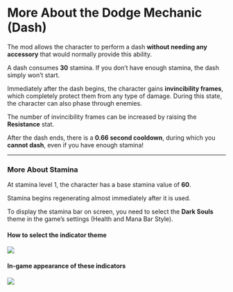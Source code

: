 # More About the Dodge Mechanic (Dash)

The mod allows the character to perform a dash **without needing any accessory** that would normally provide this ability.

A dash consumes **30** stamina. If you don’t have enough stamina, the dash simply won’t start.

Immediately after the dash begins, the character gains **invincibility frames**, which completely protect them from any type of damage. During this state, the character can also phase through enemies.

The number of invincibility frames can be increased by raising the **Resistance** stat.

After the dash ends, there is a **0.66 second cooldown**, during which you **cannot dash**, even if you have enough stamina!

---

### More About Stamina

At stamina level 1, the character has a base stamina value of **60**.

Stamina begins regenerating almost immediately after it is used.

To display the stamina bar on screen, you need to select the **Dark Souls** theme in the game’s settings (Health and Mana Bar Style).

#### How to select the indicator theme

![](images/Settings_DarkSoulsBars_EN.jpg)

#### In-game appearance of these indicators

![](images/InGame_DarkSoulsBars.jpg)
